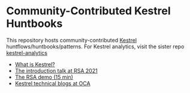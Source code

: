 # Community-Contributed Kestrel Huntbooks

This repository hosts community-contributed [Kestrel](https://github.com/opencybersecurityalliance/kestrel-lang) huntflows/huntbooks/patterns. For Kestrel analytics, visit the sister repo [kestrel-analytics](https://github.com/opencybersecurityalliance/kestrel-analytics/)

- [What is Kestrel?](https://kestrel.readthedocs.io/en/latest/overview.html)
- [The introduction talk at RSA 2021](https://www.rsaconference.com/Library/presentation/USA/2021/The%20Game%20of%20Cyber%20Threat%20Hunting%20The%20Return%20of%20the%20Fun)
- [The RSA demo (15 min)](https://www.youtube.com/watch?v=tASFWZfD7l8)
- [Kestrel technical blogs at OCA](https://opencybersecurityalliance.org/posts/)
